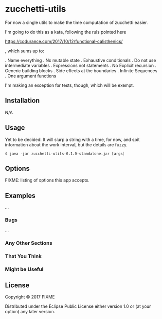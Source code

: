 # zucchetti-utils

For now a single utils to make the time computation of zucchetti
easier.

I'm going to do this as a kata, following the ruls pointed here 

https://codurance.com/2017/10/12/functional-calisthenics/

, which sums up to:

. Name everything
. No mutable state
. Exhaustive conditionals
. Do not use intermediate variables
. Expressions not statements
. No Explicit recursion
. Generic building blocks
. Side effects at the boundaries
. Infinite Sequences
. One argument functions

I'm making an exception for tests, though, which will be exempt.

## Installation

N/A

## Usage

Yet to be decided. It will slurp a string with a time, for now, and
spit information about the work interval, but the details are fuzzy.

    $ java -jar zucchetti-utils-0.1.0-standalone.jar [args]

## Options

FIXME: listing of options this app accepts.

## Examples

...

### Bugs

...

### Any Other Sections
### That You Think
### Might be Useful

## License

Copyright © 2017 FIXME

Distributed under the Eclipse Public License either version 1.0 or (at
your option) any later version.

